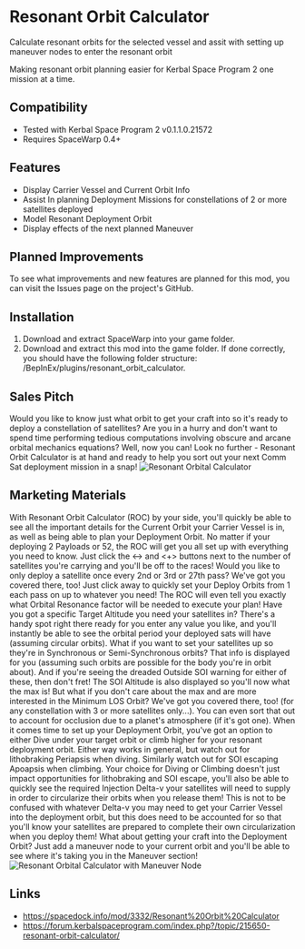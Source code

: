 # Resonant Orbit Calculator
Calculate resonant orbits for the selected vessel and assit with setting up maneuver nodes to enter the resonant orbit

Making resonant orbit planning easier for Kerbal Space Program 2 one mission at a time.

## Compatibility
* Tested with Kerbal Space Program 2 v0.1.1.0.21572
* Requires SpaceWarp 0.4+
## Features
* Display Carrier Vessel and Current Orbit Info
* Assist In planning Deployment Missions for constellations of 2 or more satellites deployed
* Model Resonant Deployment Orbit
* Display effects of the next planned Maneuver
## Planned Improvements
To see what improvements and new features are planned for this mod, you can visit the Issues page on the project's GitHub.
## Installation
1. Download and extract SpaceWarp into your game folder.
1. Download and extract this mod into the game folder. If done correctly, you should have the following folder structure: <KSP Folder>/BepInEx/plugins/resonant_orbit_calculator.
## Sales Pitch
Would you like to know just what orbit to get your craft into so it's ready to deploy a constellation of satellites? Are you in a hurry and don't want to spend time performing tedious computations involving obscure and arcane orbital mechanics equations? Well, now you can! Look no further - Resonant Orbit Calculator is at hand and ready to help you sort out your next Comm Sat deployment mission in a snap!
![Resonant Orbital Calculator](https://i.imgur.com/GyUCRZ5.png)
## Marketing Materials
With Resonant Orbit Calculator (ROC) by your side, you'll quickly be able to see all the important details for the Current Orbit your Carrier Vessel is in, as well as being able to plan your Deployment Orbit. No matter if your deploying 2 Payloads or 52, the ROC will get you all set up with everything you need to know. Just click the <-> and <+> buttons next to the number of satellites you're carrying and you'll be off to the races! Would you like to only deploy a satellite once every 2nd or 3rd or 27th pass? We've got you covered there, too! Just click away to quickly set your Deploy Orbits from 1 each pass on up to whatever you need! The ROC will even tell you exactly what Orbital Resonance factor will be needed to execute your plan! Have you got a specific Target Altitude you need your satellites in? There's a handy spot right there ready for you enter any value you like, and you'll instantly be able to see the orbital period your deployed sats will have (assuming circular orbits). What if you want to set your satellites up so they're in Synchronous or Semi-Synchronous orbits? That info is displayed for you (assuming such orbits are possible for the body you're in orbit about). And if you're seeing the dreaded Outside SOI warning for either of these, then don't fret! The SOI Altitude is also displayed so you'll now what the max is! But what if you don't care about the max and are more interested in the Minimum LOS Orbit? We've got you covered there, too! (for any constellation with 3 or more satellites only...). You can even sort that out to account for occlusion due to a planet's atmosphere (if it's got one). When it comes time to set up your Deployment Orbit, you've got an option to either Dive under your target orbit or climb higher for your resonant deployment orbit. Either way works in general, but watch out for lithobraking Periapsis when diving. Similarly watch out for SOI escaping Apoapsis when climbing. Your choice for Diving or Climbing doesn't just impact opportunities for lithobraking and SOI escape, you'll also be able to quickly see the required Injection Delta-v your satellites will need to supply in order to circularize their orbits when you release them! This is not to be confused with whatever Delta-v you may need to get your Carrier Vessel into the deployment orbit, but this does need to be accounted for so that you'll know your satellites are prepared to complete their own circularization when you deploy them! What about getting your craft into the Deployment Orbit? Just add a maneuver node to your current orbit and you'll be able to see where it's taking you in the Maneuver section!
![Resonant Orbital Calculator with Maneuver Node](https://i.imgur.com/zdYNNVt.png)
## Links
* https://spacedock.info/mod/3332/Resonant%20Orbit%20Calculator
* https://forum.kerbalspaceprogram.com/index.php?/topic/215650-resonant-orbit-calculator/
